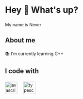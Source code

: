 <h1 align="left">Hey 👋 What's up?</h1>

###

<p align="left">My name is Never</p>

###

<h2 align="left">About me</h2>

###

<p align="left">📚 I'm currently learning C++ <br></p>

###

<h2 align="left">I code with</h2>

###

<div align="left">
  <img src="https://upload.wikimedia.org/wikipedia/commons/b/bd/Logo_C_sharp.svg" height="40" alt="javascript logo"  />
  <img width="12" />
  <img src="https://cdn.jsdelivr.net/gh/devicons/devicon/icons/cplusplus/cplusplus-original.svg" height="40" alt="typescript logo"  />
</div>

###
